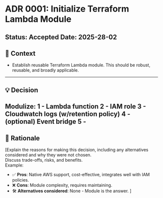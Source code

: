 # ADR 0001: Initialize Terraform Lambda Module
**Status:** Accepted
**Date:** 2025-28-02  
---
## 🎯 Context
- Establish reusable Terraform Lambda module. This should be robust, reusable, and broadly applicable. 

---

## 💡 Decision
Modulize: 
1 - Lambda function
2 - IAM role
3 - Cloudwatch logs (w/retention policy)
4 - (optional) Event bridge
5 -
---

## 🧩 Rationale
[Explain the reasons for making this decision, including any alternatives considered and why they were not chosen.  
Discuss trade-offs, risks, and benefits.  
Example:  
- ✅ **Pros**: Native AWS support, cost-effective, integrates well with IAM policies.  
- ❌ **Cons**: Module complexity, requires maintaining.
- 🛠 **Alternatives considered**: None - Module is the answer.
]  
